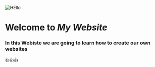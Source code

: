 ![HEllo](https://github.com/aurelia2024/aurelia2024.github.io/assets/168382911/7eee1a8c-0352-4179-8656-40c8c2723eaa)

# Welcome to *My Website*
### In this Webiste we are going to learn how to create our own websites
👍👍👍



